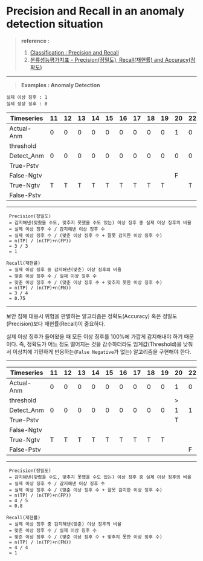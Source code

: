 # Precision and Recall in an anomaly detection situation
> **reference :**
> 1. [Classification : Precision and Recall](https://developers.google.com/machine-learning/crash-course/classification/precision-and-recall?hl=ko)
> 2. [분류성능평가지표 - Precision(정밀도), Recall(재현률) and Accuracy(정확도)](https://sumniya.tistory.com/26)
---

> **Examples : Anomaly Detection**
```
실제 이상 징후 : 1
실제 정상 징후 : 0
```

Timeseries|11|12|13|14|15|16|17|18|19|20|22|23|24|25|
|---------|--|--|--|--|--|--|--|--|--|--|--|--|--|--|
|Actual-Anm|0| 0| 0| 0| 0| 0| 0| 0| 0| 1| 0| 1| 1| 1|
|threshold | |  |  |  |  |  |  |  |  |  |  |> |  |  |
|Detect_Anm|0| 0| 0| 0| 0| 0| 0| 0| 0| 0| 0| 1| 1| 1|
|True-Pstv | |  |  |  |  |  |  |  |  |  |  | T| T| T|
|False-Ngtv| |  |  |  |  |  |  |  |  | F|  |  |  |  |
|True-Ngtv |T| T| T| T| T| T| T| T| T|  | T|  |  |  |
|False-Pstv| |  |  |  |  |  |  |  |  |  |  |  |  |  |

---
```
 Precision(정밀도)
 = 감지해낸(맞췄을 수도, 맞추지 못했을 수도 있는) 이상 징후 중 실제 이상 징후의 비율
 = 실제 이상 징후 수 / 감지해낸 이상 징후 수
 = 실제 이상 징후 수 / (맞춘 이상 징후 수 + 잘못 감지한 이상 징후 수)
 = n(TP) / (n(TP)+n(FP))
 = 3 / 3
 = 1

Recall(재현률)
 = 실제 이상 징후 중 감지해낸(맞춘) 이상 징후의 비율
 = 맞춘 이상 징후 수 / 실제 이상 징후 수 
 = 맞춘 이상 징후 수 / (맞춘 이상 징후 수 + 맞추지 못한 이상 징후 수)
 = n(TP) / (n(TP)+n(FN))
 = 3 / 4
 = 0.75
```
---
보안 침해 대응시 위협을 판별하는 알고리즘은 정확도(Accuracy) 혹은 정밀도(Precision)보다 재현률(Recall)이 중요하다.

실제 이상 징후가 들어왔을 때 모든 이상 징후를 100%에 가깝게 감지해내야 하기 때문이다.
즉, 정확도가 어느 정도 떨어지는 것을 감수하더라도 임계값(Threshold)을 낮춰서 이상치에 기민하게 반응하는(`False Negative`가 없는) 알고리즘을 구현해야 한다.

---

Timeseries|11|12|13|14|15|16|17|18|19|20|22|23|24|25|
|---------|--|--|--|--|--|--|--|--|--|--|--|--|--|--|
|Actual-Anm|0| 0| 0| 0| 0| 0| 0| 0| 0| 1| 0| 1| 1| 1|
|threshold | |  |  |  |  |  |  |  |  | >|  |  |  |  |
|Detect_Anm|0| 0| 0| 0| 0| 0| 0| 0| 0| 1| 1| 1| 1| 1|
|True-Pstv | |  |  |  |  |  |  |  |  | T|  | T| T| T|
|False-Ngtv| |  |  |  |  |  |  |  |  |  |  |  |  |  |
|True-Ngtv |T| T| T| T| T| T| T| T| T|  |  |  |  |  |
|False-Pstv| |  |  |  |  |  |  |  |  |  | F|  |  |  |

---
```
 Precision(정밀도)
 = 감지해낸(맞췄을 수도, 맞추지 못했을 수도 있는) 이상 징후 중 실제 이상 징후의 비율
 = 실제 이상 징후 수 / 감지해낸 이상 징후 수
 = 실제 이상 징후 수 / (맞춘 이상 징후 수 + 잘못 감지한 이상 징후 수)
 = n(TP) / (n(TP)+n(FP))
 = 4 / 5
 = 0.8

Recall(재현률)
 = 실제 이상 징후 중 감지해낸(맞춘) 이상 징후의 비율
 = 맞춘 이상 징후 수 / 실제 이상 징후 수 
 = 맞춘 이상 징후 수 / (맞춘 이상 징후 수 + 맞추지 못한 이상 징후 수)
 = n(TP) / (n(TP)+n(FN))
 = 4 / 4
 = 1
```


